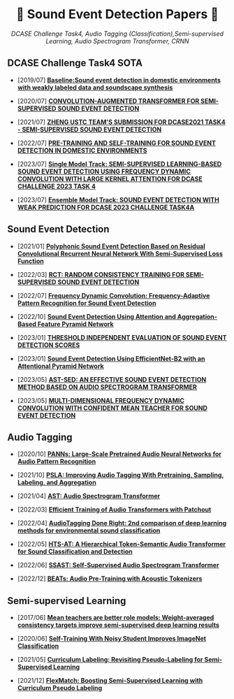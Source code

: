 # <h1 align="center">:star2: Sound Event Detection Papers :star2:</h1>
  
<p align=center><i> DCASE Challenge Task4, Audio Tagging (Classification),Semi-supervised Learning, Audio Spectrogram Transformer, CRNN </i></p>  

## DCASE Challenge Task4 SOTA
* \[2019/07\] [**Baseline:Sound event detection in domestic environments with weakly labeled data and soundscape synthesis**](https://inria.hal.science/hal-02160855/)

* \[2020/07\] [**CONVOLUTION-AUGMENTED TRANSFORMER FOR SEMI-SUPERVISED SOUND EVENT DETECTION**](https://dcase.community/documents/challenge2020/technical_reports/DCASE2020_Miyazaki_108.pdf)

* \[2021/07\] [**ZHENG USTC TEAM’S SUBMISSION FOR DCASE2021 TASK4 - SEMI-SUPERVISED SOUND EVENT DETECTION**](https://dcase.community/documents/challenge2021/technical_reports/DCASE2021_Zheng_110_t4.pdf)

* \[2022/07\] [**PRE-TRAINING AND SELF-TRAINING FOR SOUND EVENT DETECTION IN DOMESTIC ENVIRONMENTS**](https://dcase.community/documents/challenge2022/technical_reports/DCASE2022_Ebbers_125_t4.pdf)

* \[2023/07\] [**Single Model Track: SEMI-SUPERVISED LEARNING-BASED SOUND EVENT DETECTION USING FREQUENCY DYNAMIC CONVOLUTION WITH LARGE KERNEL ATTENTION FOR DCASE CHALLENGE 2023 TASK 4**](https://dcase.community/documents/challenge2023/technical_reports/DCASE2023_Kim_82_t4a.pdf)

* \[2023/07\] [**Ensemble Model Track: SOUND EVENT DETECTION WITH WEAK PREDICTION FOR DCASE 2023 CHALLENGE TASK4A**](https://dcase.community/documents/challenge2023/technical_reports/DCASE2023_Zhang_63_t4a.pdf)

## Sound Event Detection
* \[2021/01\] [**Polyphonic Sound Event Detection Based on Residual Convolutional Recurrent Neural Network With Semi-Supervised Loss Function**](https://ieeexplore.ieee.org/stamp/stamp.jsp?tp=&arnumber=9312148)


* \[2022/03\] [**RCT: RANDOM CONSISTENCY TRAINING
FOR SEMI-SUPERVISED SOUND EVENT DETECTION**](https://arxiv.org/pdf/2110.11144.pdf)

* \[2022/07\] [**Frequency Dynamic Convolution: Frequency-Adaptive Pattern Recognition for Sound Event Detection**](https://arxiv.org/pdf/2203.15296.pdf)

* \[2022/10\] [**Sound Event Detection Using Attention and Aggregation-Based Feature Pyramid Network**](https://ieeexplore.ieee.org/document/9943734)

* \[2023/01\] [**THRESHOLD INDEPENDENT EVALUATION OF SOUND EVENT DETECTION SCORES**](https://ieeexplore.ieee.org/stamp/stamp.jsp?tp=&arnumber=9747556)


* \[2023/01\] [**Sound Event Detection Using EfficientNet-B2 with an Attentional Pyramid Network**](https://ieeexplore.ieee.org/document/10043590)

* \[2023/05\] [**AST-SED: AN EFFECTIVE SOUND EVENT DETECTION METHOD BASED ON AUDIO SPECTROGRAM TRANSFORMER**](https://ieeexplore.ieee.org/stamp/stamp.jsp?tp=&arnumber=10096853)

* \[2023/05\] [**MULTI-DIMENSIONAL FREQUENCY DYNAMIC CONVOLUTION WITH CONFIDENT MEAN TEACHER FOR SOUND EVENT DETECTION**](https://ieeexplore.ieee.org/stamp/stamp.jsp?tp=&arnumber=10096306)


## Audio Tagging
* \[2020/10\] [**PANNs: Large-Scale Pretrained Audio Neural Networks for Audio Pattern Recognition**](https://ieeexplore.ieee.org/stamp/stamp.jsp?tp=&arnumber=9229505)

* \[2021/10\] [**PSLA: Improving Audio Tagging With Pretraining, Sampling, Labeling, and Aggregation**](https://ieeexplore.ieee.org/stamp/stamp.jsp?tp=&arnumber=9576629)

* \[2021/04\] [**AST: Audio Spectrogram Transformer**](https://arxiv.org/pdf/2104.01778.pdf)

* \[2022/03\] [**Efficient Training of Audio Transformers with Patchout**](https://arxiv.org/pdf/2110.05069.pdf)

* \[2022/04\] [**AudioTagging Done Right: 2nd comparison of deep learning methods for environmental sound classification**](https://arxiv.org/pdf/2203.13448.pdf)

* \[2022/05\] [**HTS-AT: A Hierarchical Token-Semantic Audio Transformer for Sound Classification and Detection**](https://ieeexplore.ieee.org/stamp/stamp.jsp?tp=&arnumber=9746312)

* \[2022/06\] [**SSAST: Self-Supervised Audio Spectrogram Transformer**](https://ojs.aaai.org/index.php/AAAI/article/view/21315)

* \[2022/12\] [**BEATs: Audio Pre-Training with Acoustic Tokenizers**](https://arxiv.org/pdf/2212.09058.pdf)

## Semi-supervised Learning

* \[2017/06\] [**Mean teachers are better role models: Weight-averaged consistency targets improve semi-supervised deep learning results**](https://proceedings.neurips.cc/paper_files/paper/2017/file/68053af2923e00204c3ca7c6a3150cf7-Paper.pdf)

* \[2020/06\] [**Self-Training With Noisy Student Improves ImageNet Classification**](https://openaccess.thecvf.com/content_CVPR_2020/papers/Xie_Self-Training_With_Noisy_Student_Improves_ImageNet_Classification_CVPR_2020_paper.pdf)

* \[2021/05\] [**Curriculum Labeling: Revisiting Pseudo-Labeling for Semi-Supervised Learning**](https://ojs.aaai.org/index.php/AAAI/article/view/16852)

* \[2021/12\] [**FlexMatch: Boosting Semi-Supervised Learning with Curriculum Pseudo Labeling**](https://proceedings.neurips.cc/paper_files/paper/2021/file/995693c15f439e3d189b06e89d145dd5-Paper.pdf)
